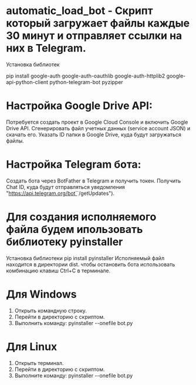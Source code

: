 # automatic_load_bot - Скрипт который загружает файлы каждые 30 минут и отправляет ссылки на них в Telegram. 

Установка библиотек

pip install google-auth google-auth-oauthlib google-auth-httplib2 google-api-python-client python-telegram-bot pyzipper

# Настройка Google Drive API:
Потребуется создать проект в Google Cloud Console и включить Google Drive API.
Сгенерировать файл учетных данных (service account JSON) и скачать его.
Указать ID папки в Google Drive, куда будут загружаться файлы.

# Настройка Telegram бота:
Создать бота через BotFather в Telegram и получить токен.
Получить Chat ID, куда будут отправляться уведомления "https://api.telegram.org/bot`<TOKEN>`/getUpdates").

# Для создания исполняемого файла будем ипользовать библиотеку pyinstaller

Установка библиотеки
pip install pyinstaller
Исполняемый файл находится в директории dist.
чтобы остановить бота использовать комбинацию клавиш Ctrl+C в терминале.

# Для Windows

1. Открыть командную строку.
2. Перейти в директорию с скриптом.
3. Выполнить команду: pyinstaller --onefile bot.py


# Для Linux

1. Открыть терминал.
2. Перейти в директорию с скриптом.
3. Выполните команду: pyinstaller --onefile bot.py

